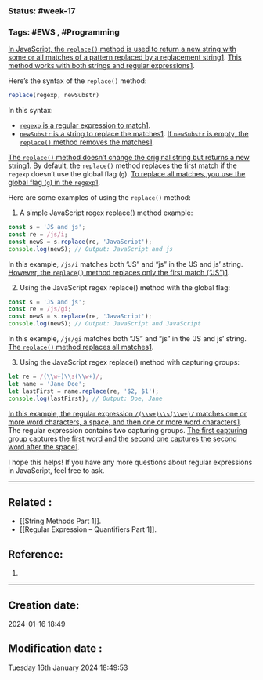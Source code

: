 
### Status: #week-17

### Tags: #EWS  , #Programming 


[In JavaScript, the `replace()` method is used to return a new string with some or all matches of a pattern replaced by a replacement string](https://www.javascripttutorial.net/javascript-regex/replace/)[1](https://www.javascripttutorial.net/javascript-regex/replace/). [This method works with both strings and regular expressions](https://www.javascripttutorial.net/javascript-regex/replace/)[1](https://www.javascripttutorial.net/javascript-regex/replace/).

Here’s the syntax of the `replace()` method:

```javascript
replace(regexp, newSubstr)
```

In this syntax:

- [`regexp` is a regular expression to match](https://www.javascripttutorial.net/javascript-regex/replace/)[1](https://www.javascripttutorial.net/javascript-regex/replace/).
- [`newSubstr` is a string to replace the matches](https://www.javascripttutorial.net/javascript-regex/replace/)[1](https://www.javascripttutorial.net/javascript-regex/replace/). [If `newSubstr` is empty, the `replace()` method removes the matches](https://www.javascripttutorial.net/javascript-regex/replace/)[1](https://www.javascripttutorial.net/javascript-regex/replace/).

[The `replace()` method doesn’t change the original string but returns a new string](https://www.javascripttutorial.net/javascript-regex/replace/)[1](https://www.javascripttutorial.net/javascript-regex/replace/). By default, the `replace()` method replaces the first match if the `regexp` doesn’t use the global flag (`g`). [To replace all matches, you use the global flag (`g`) in the `regexp`](https://www.javascripttutorial.net/javascript-regex/replace/)[1](https://www.javascripttutorial.net/javascript-regex/replace/).

Here are some examples of using the `replace()` method:

1. A simple JavaScript regex replace() method example:

```javascript
const s = 'JS and js';
const re = /js/i;
const newS = s.replace(re, 'JavaScript');
console.log(newS); // Output: JavaScript and js
```

In this example, `/js/i` matches both “JS” and “js” in the ‘JS and js’ string. [However, the `replace()` method replaces only the first match (“JS”)](https://www.javascripttutorial.net/javascript-regex/replace/)[1](https://www.javascripttutorial.net/javascript-regex/replace/).

2. Using the JavaScript regex replace() method with the global flag:

```javascript
const s = 'JS and js';
const re = /js/gi;
const newS = s.replace(re, 'JavaScript');
console.log(newS); // Output: JavaScript and JavaScript
```

In this example, `/js/gi` matches both “JS” and “js” in the ‘JS and js’ string. [The `replace()` method replaces all matches](https://www.javascripttutorial.net/javascript-regex/replace/)[1](https://www.javascripttutorial.net/javascript-regex/replace/).

3. Using the JavaScript regex replace() method with capturing groups:

```javascript
let re = /(\\w+)\\s(\\w+)/;
let name = 'Jane Doe';
let lastFirst = name.replace(re, '$2, $1');
console.log(lastFirst); // Output: Doe, Jane
```

[In this example, the regular expression `/(\\w+)\\s(\\w+)/` matches one or more word characters, a space, and then one or more word characters](https://www.javascripttutorial.net/javascript-regex/replace/)[1](https://www.javascripttutorial.net/javascript-regex/replace/). The regular expression contains two capturing groups. [The first capturing group captures the first word and the second one captures the second word after the space](https://www.javascripttutorial.net/javascript-regex/replace/)[1](https://www.javascripttutorial.net/javascript-regex/replace/).

I hope this helps! If you have any more questions about regular expressions in JavaScript, feel free to ask.


______________________________________________________________________


## Related : 

- [[String Methods Part 1]].
- [[Regular Expression – Quantifiers Part 1]].

## Reference: 

1.  


---

  ## Creation date: 
  
  2024-01-16 18:49 
  
  
   ## Modification date :
   
   Tuesday 16th January 2024 18:49:53